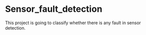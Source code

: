 # Sensor_fault_detection
This project is going to classify whether there is any fault in sensor detection.
